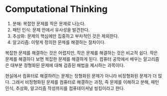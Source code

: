 # Computational Thinking

1. 분해: 복잡한 문제를 작은 문제로 나눈다.
2. 패턴 인식: 문제 안에서 유사성을 발견한다.
3. 추상화: 문제의 핵심에만 집중하고 부차적인 것은 제외한다.
4. 알고리즘: 이렇게 정의한 문제를 해결하는 절차이다.

복잡한 문제를 해결하는 것은 어렵지만, 작은 문제를 해결하는 것은 비교적 쉽다. 작은 문제를 해결하다 보면 복잡한 문제를 해결하게 된다. 컴퓨터 공학에서 배우는 알고리즘은 대부분 정형화된 문제에 대해 검증된 해법을 제시하는 과목이다.

현실에서 컴퓨터로 해결하려는 문제는 정형화된 문제가 아니라 비정형화된 문제가 더 많다. 그래서 비정형화된 문제를 컴퓨터로 해결하는 과정, 즉 문제를 이해하고 분해, 패턴 인식, 추상화, 알고리즘 작성까지를 컴퓨테이셔널 씽킹이라고 한다.